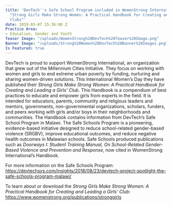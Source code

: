 ```yaml
---
title: 'DevTech''s Safe School Program included in WomenStrong International''s publication
  "Strong Girls Make Strong Women: A Practical Handbook for Creating and Leading Girls''
  Clubs"'
date: 2019-03-07 15:36:00 Z
Practice Area:
- Education, Gender and Youth
Teaser Image: "/uploads/WomenStrong%20DevTech%20Teaser%20Image.png"
Banner Image: "/uploads/Strong%20Women%20DevTech%20Banner%20Images.png"
Is Featured: true
---
```


DevTech is proud to support WomenStrong International, an organization that grew out of the Millennium Cities Initiative. They focus on working with women and girls to end extreme urban poverty by funding, nurturing and sharing women-driven solutions. This International Women’s Day they have published their *Strong Girls Make Strong Women: A Practical Handbook for Creating and Leading a Girls’ Club*. This Handbook is a compendium of best practices to educate and empower girls from experts in the field. It is intended for educators, parents, community and religious leaders and mentors, governments, non-governmental organizations, scholars, funders, and peers working with girls and/or boys in their neighborhoods and communities.
The Handbook contains information from DevTech’s Safe School Program in Malawi. The Safe Schools Program is a pioneering, evidence-based initiative designed to reduce school-related gender-based violence (SRGBV), improve educational outcomes, and reduce negative health outcomes in Malawian schools. Safe Schools produced publications such as *Doorways I: Student Training Manual, On School-Related Gender-Based Violence and Prevention and Response*, now cited in WomenStrong International’s Handbook. 

For more information on the Safe Schools Program:
[https://devtechsys.com/insights/2018/08/23/devtech-project-spotlight-the-safe-schools-program-malawi/ ](https://devtechsys.com/insights/2018/08/23/devtech-project-spotlight-the-safe-schools-program-malawi/)

To learn about or download the *Strong Girls Make Strong Women: A Practical Handbook for Creating and Leading a Girls’ Club*: 
[https://www.womenstrong.org/publications/stronggirls ](https://www.womenstrong.org/publications/stronggirls)

